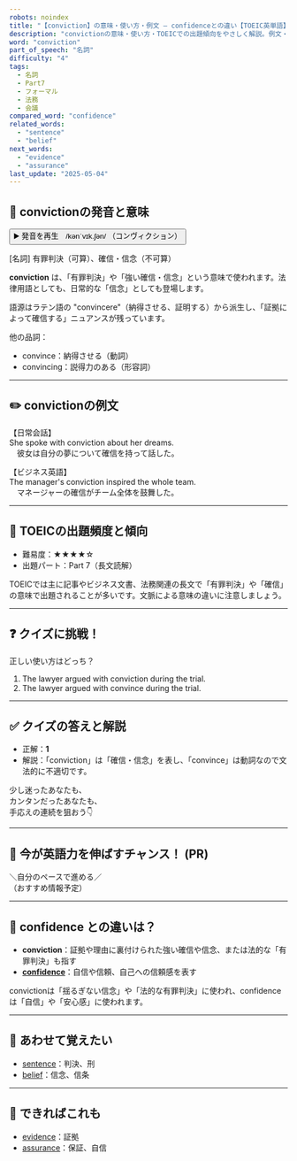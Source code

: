 ```yaml
---
robots: noindex
title: "【conviction】の意味・使い方・例文 ― confidenceとの違い【TOEIC英単語】"
description: "convictionの意味・使い方・TOEICでの出題傾向をやさしく解説。例文・クイズ付きでconfidenceとの違いもわかりやすく学べます。"
word: "conviction"
part_of_speech: "名詞"
difficulty: "4"
tags:
  - 名詞
  - Part7
  - フォーマル
  - 法務
  - 会議
compared_word: "confidence"
related_words:
  - "sentence"
  - "belief"
next_words:
  - "evidence"
  - "assurance"
last_update: "2025-05-04"
---
```


## 🔰 convictionの発音と意味

<button class="play-audio" onclick="playTTS('conviction')">
  <span class="play-audio-main">
    ▶️ 発音を再生　/kənˈvɪk.ʃən/
  </span>
  <span class="play-audio-sub">
    （コンヴィクション）
  </span>
</button>

[名詞] 有罪判決（可算）、確信・信念（不可算）

**conviction** は、「有罪判決」や「強い確信・信念」という意味で使われます。法律用語としても、日常的な「信念」としても登場します。

語源はラテン語の "convincere"（納得させる、証明する）から派生し、「証拠によって確信する」ニュアンスが残っています。

他の品詞：  
- convince：納得させる（動詞）
- convincing：説得力のある（形容詞）

---

## ✏️ convictionの例文

【日常会話】  
She spoke with conviction about her dreams.  
　彼女は自分の夢について確信を持って話した。

【ビジネス英語】  
The manager's conviction inspired the whole team.  
　マネージャーの確信がチーム全体を鼓舞した。

---

## 🎯 TOEICの出題頻度と傾向

- 難易度：★★★★☆
- 出題パート：Part 7（長文読解）

TOEICでは主に記事やビジネス文書、法務関連の長文で「有罪判決」や「確信」の意味で出題されることが多いです。文脈による意味の違いに注意しましょう。

---

## ❓ クイズに挑戦！

正しい使い方はどっち？

1. The lawyer argued with conviction during the trial.  
2. The lawyer argued with convince during the trial.

---

## ✅ クイズの答えと解説

- 正解：**1**
- 解説：「conviction」は「確信・信念」を表し、「convince」は動詞なので文法的に不適切です。

少し迷ったあなたも、  
カンタンだったあなたも、  
手応えの連続を狙おう👇️

---

## 🚀 今が英語力を伸ばすチャンス！ (PR)

<div class="info-center">
＼自分のペースで進める／<br>  
（おすすめ情報予定）
</div>

---

## 🤔  confidence との違いは？

- **conviction**：証拠や理由に裏付けられた強い確信や信念、または法的な「有罪判決」も指す
- **[confidence](/word/confidence)**：自信や信頼、自己への信頼感を表す

convictionは「揺るぎない信念」や「法的な有罪判決」に使われ、confidenceは「自信」や「安心感」に使われます。

---

## 🧩 あわせて覚えたい

- [sentence](/word/sentence)：判決、刑
- [belief](/word/belief)：信念、信条

---

## 📖 できればこれも

- [evidence](/word/evidence)：証拠
- [assurance](/word/assurance)：保証、自信

<!-- cvid: aid35_bid43 -->
